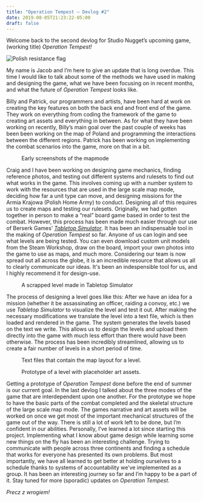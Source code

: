 ```yaml
---
title: "Operation Tempest – Devlog #2"
date: 2019-08-05T21:23:22-05:00
draft: false
---
```


Welcome back to the second devlog for Studio Nugget’s upcoming game, (working title) _Operation Tempest!_ 

<img src="/images/flag_banner.png" alt="Polish resistance flag">

My name is Jacob and I’m here to give an update that is long overdue. This time I would like to talk about some of the methods we have used in making and designing the game, what we have been focusing on in recent months, and what the future of _Operation Tempest_ looks like.

Billy and Patrick, our programmers and artists, have been hard at work on creating the key features on both the back end and front end of the game. They work on everything from coding the framework of the game to creating art assets and everything in between. As for what they have been working on recently, Billy’s main goal over the past couple of weeks has been been working on the map of Poland and programming the interactions between the different regions. Patrick has been working on implementing the combat scenarios into the game, more on that in a bit.

<figure>
<img src="/images/blog2_map.png" alt="">
<figcaption>Early screenshots of the mapmode</figcaption>
</figure>

Craig and I have been working on designing game mechanics, finding reference photos, and testing out different systems and rulesets to find out what works in the game. This involves coming up with a number system to work with the resources that are used in the large scale map mode, deciding how far a unit type can move, and designing missions for the Armia Krajowa (Polish Home Army) to conduct. Designing all of this requires us to create maps and testing our rulesets. 
Originally, we had gotten together in person to make a “real” board game based in order to test the combat. However, this process has been made much easier through our use of Berserk Games’ [_Tabletop Simulator_](https://store.steampowered.com/app/286160/Tabletop_Simulator/). It has been an indispensable tool in the making of _Operation Tempest_ so far. Anyone of us can login and see what levels are being tested. You can even download custom unit models from the Steam Workshop, draw on the board, import your own photos into the game to use as maps, and much more. Considering our team is now spread out all across the globe, it is an incredible resource that allows us all to clearly communicate our ideas. It's been an indespensible tool for us, and I highly recommend it for design-use.

<figure>
<img src="/images/blog2_boardgamesim.png" alt="">
<figcaption>A scrapped level made in Tabletop Simulator</figcaption>
</figure>

The process of designing a level goes like this: After we have an idea for a mission (whether it be assassinating an officer, raiding a convoy, etc.) we use _Tabletop Simulator_ to visualize the level and test it out. After making the necessary modifications we translate the level into a text file, which is then loaded and rendered in the game. The system generates the levels based on the text we write. This allows us to design the levels and upload them directly into the game with much less effort than there would have been otherwise. The process has been incredibly streamlined, allowing us to create a fair number of levels in a short period of time.

<figure>
<img src="/images/blog2_code.png" alt="">
<figcaption>Text files that contain the map layout for a level.</figcaption>
</figure>

<figure>
<img src="/images/blog2_combat.png" alt="">
<figcaption>Prototype of a level with placeholder art assets.</figcaption>
</figure>

Getting a prototype of _Operation Tempest_ done before the end of summer is our current goal. In the last devlog I talked about the three modes of the game that are interdependent upon one another. For the prototype we hope to have the basic parts of the combat completed and the skeletal structure of the large scale map mode. The games narrative and art assets will be worked on once we get most of the important mechanical structures of the game out of the way. There is still a lot of work left to be done, but I’m confident in our abilities. Personally, I’ve learned a lot since starting this project. Implementing what I know about game design while learning some new things on the fly has been an interesting challenge. Trying to communicate with people across three continents and finding a schedule that works for everyone has presented its own problems. But most importantly, we have all learned to get better at holding ourselves to a schedule thanks to systems of accountability we’ve implemented as a group. It has been an interesting journey so far and I’m happy to be a part of it. Stay tuned for more (sporadic) updates on _Operation Tempest._

_Precz z wrogiem!_
